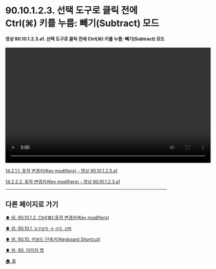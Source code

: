# 90.10.1.2.3. 선택 도구로 클릭 전에 Ctrl(⌘) 키를 누름: 빼기(Subtract) 모드

<a id="90-10-01-02-03-a1"></a>

#### 영상 90.10.1.2.3.a1. 선택 도구로 클릭 전에 Ctrl(⌘) 키를 누름: 빼기(Subtract) 모드
<video controls="controls" width="640" height="360" src="https://github.com/wonder13662/gimp/assets/15767104/1aa010b3-2198-44d2-a4d8-35fb9bf64d91"></video>

[14.2.1.1. 동작 변경키(Key modifiers) - 영상 90.10.1.2.3.a1](./14-02-01-01-key_modifiers.md#90-10-01-02-03-a1)

[14.2.2.2. 동작 변경키(Key modifiers) - 영상 90.10.1.2.3.a1](./14-02-02-02-key_modifiers.md#90-10-01-02-03-a1)

***

## 다른 페이지로 가기

[⬆️ 위: 90.10.1.2. Ctrl(⌘):동작 변경키(Key modifiers)](./90-10-01-02-01-hold_ctrl_before_clicking_to_subtract-mouse_pointer.md)

[⬆️ 위: 90.10.1. `도구상자` → `사각 선택`](./90-10-01-00-tool_box-rectangle_select.md)

[⬆️ 위: 90.10. 키보드 단축키(Keyboard Shortcut)](./90-10-00-keyboard_shortcut.md)

[⬆️ 위: 90. 이미지 맵](./90-00-image-map.md)

[🏠 홈](./00-home.md)